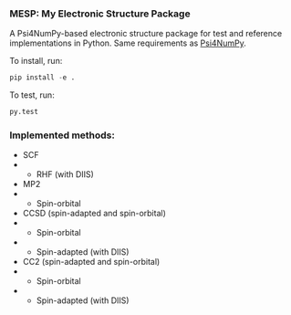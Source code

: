### MESP: My Electronic Structure Package
A Psi4NumPy-based electronic structure package for test and reference implementations in Python.
Same requirements as [Psi4NumPy](https://github.com/psi4/psi4numpy). 

To install, run:
```python
pip install -e .
```

To test, run:
```python
py.test
```

### Implemented methods:
* SCF
* * RHF (with DIIS)
* MP2
* * Spin-orbital
* CCSD (spin-adapted and spin-orbital)
* * Spin-orbital
* * Spin-adapted (with DIIS)
* CC2  (spin-adapted and spin-orbital)
* * Spin-orbital
* * Spin-adapted (with DIIS)
